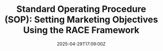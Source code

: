 ---
title: 'Standard Operating Procedure (SOP): Setting Marketing Objectives Using the
  RACE Framework'
linkTitle: 'Standard Operating Procedure (SOP): Setting Marketing Objectives Using
  the RACE Framework'
date: '2025-04-29T17:09:00Z'
weight: 1
description: No content
draft: false
ref: standard-operating-procedure-sop-setting-marketing-objectives-using-the-race-framework
---